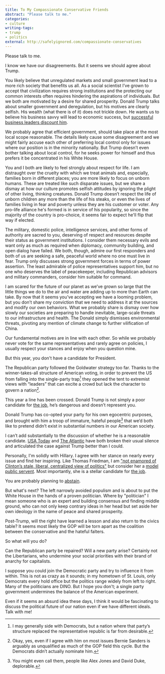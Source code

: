 ```yaml
---
title: To My Compassionate Conservative Friends
abstract: "Please talk to me."
categories:
- culture
writing-tags:
- trump
- politics
external: http://safelyignored.com/compassionate-conservatives
---
```


Please talk to me.

I know we have our disagreements. But it seems we should agree about Trump.

You likely believe that unregulated markets and small government lead to a more rich society that benefits us all. As a social scientist I’ve grown to accept that civilization requires strong institutions and the protecting our common interests often requires hindering the aspirations of individuals. But we both are motivated by a desire for shared prosperity. Donald Trump talks about smaller government and deregulation, but his motives are clearly selfish. His wealth (what there is of it) does not trickle down. He wants us to believe his business savvy will lead to economic success, but [successful business leaders discount him](http://www.wsj.com/articles/no-fortune-100-ceos-back-republican-donald-trump-1474671842/).

We probably agree that efficient government, should take place at the most local scope reasonable. The details likely cause some disagreement and we might fairly accuse each other of preferring local control only for issues where our position is in the minority nationally. But Trump doesn’t even bother talking about local control, for he seeks power for himself and thus prefers it be concentrated in his White House.

You and I both are likely to feel strongly about respect for life. I am distraught over the cruelty with which we treat animals and, especially, families born in different places; you are more likely to focus on unborn humans. These are treated like such disparate issues, but we share a dismay at how our culture promotes selfish attitudes by ignoring the plight of other living, thinking creatures. Donald Trump doesn’t respect the life of unborn children any more than the life of his steaks, or even the lives of families living in fear and poverty unless they are his customer or voter. Any pro-life alliance he's formed is in service of his popularity, so since the majority of the country is pro-choice, it seems fair to expect he'll flip that way if elected.

The military, domestic police, intelligence services, and other forms of authority are sacred to you, deserving of respect and resources despite their status as government institutions. I consider them necessary evils and want only as much as required when diplomacy, community building, and open dialog have failed. We both, though, admire our first responders and both of us are seeking a safe, peaceful world where no one must live in fear. Trump only discusses strong government forces in terms of power assertion. The least admirable of police representatives support him, but no one who deserves the label of peacekeeper, including Republican advisors and military commanders, consider him suitable for command.

I am scared for the future of our planet as we’ve grown so large that the little things we do to the air and water are adding up to more than Earth can take. By now that it seems you’ve accepting we have a looming problem, but you don’t share my conviction that we need to address it at the sources and modify our own behaviors. What we probably share is dismay over how slowly our societies are preparing to handle inevitable, large-scale threats to our infrastructure and health. The Donald simply dismisses environmental threats, pivoting any mention of climate change to further vilification of China.

Our fundamental motives are in line with each other. So while we probably never vote for the same representatives and rarely agree on policies, I usually respect your stances and enjoy when you question mine.

But this year, you don't have a candidate for President.

The Republican party followed the Goldwater strategy too far. Thanks to the winner-takes-all structure of American voting, in order to prevent the US from falling into the single-party trap[^1] they opened the tent to extremist views with “leaders” that can excite a crowd but lack the character to govern a nation[^2].

This year a line has been crossed. Donald Trump is not simply a poor candidate for [the job](https://en.wikipedia.org/wiki/President_of_the_United_States#Powers_and_duties), he’s dangerous and doesn’t represent you.

Donald Trump has co-opted your party for his own egocentric purposes, and brought with him a troop of immature, hateful people[^3] that we’d both like to pretend didn’t exist in substantial numbers in our American society.

I can’t add substantially to the discussion of whether he is a reasonable candidate. [USA Today](http://www.usatoday.com/story/opinion/2016/09/29/dont-vote-for-donald-trump-editorial-board-editorials-debates/91295020/) and [The Atlantic](http://www.theatlantic.com/magazine/archive/2016/11/the-case-for-hillary-clinton-and-against-donald-trump/501161/) have both broken their usual silence and articulated the case against Trump better than I could.

Personally, I'm solidly with Hillary. I agree with her stance on nearly every issue and find her inspiring. Like Thomas Friedman, I am ["not enamored of Clinton’s stale, liberal, centralized view of politics"](http://www.nytimes.com/2016/09/28/opinion/trump-how-could-we.html?%5C_r=0) but consider her a [model public servent](http://www.huffingtonpost.com/isaac-saul/i-wrote-that-i-despised-hillary-clinton-i-take-it-back_b_12220124.html). Most importantly, she is a stellar candidate for [the job](https://en.wikipedia.org/wiki/President_of_the_United_States#Powers_and_duties).

You are probably planning to [abstain](http://honestlythinking.org/why-this-christian-wont-be-plugging-his-nose-and-voting-for-trump-or-clinton/).

But what's next? The left narrowly avoided populism and is about to put the White House in the hands of a proven politician. Where by "politician" I mean someone who is an expert and building consensus and finding middle ground, who can not only keep contrary ideas in her head but set aside her own ideology in the name of peace and shared prosperity.

Post-Trump, will the right have learned a lesson and also return to the civics table? It seems most likely the GOP will be torn apart as the coalition between the conservative and the hateful falters.

So what will you do?

Can the Republican party be repaired? Will a new party arise? Certainly not the Libertarians, who undermine your social priorities with their brand of anarchy for capitalists.

I suppose you could join the Democratic party and try to influence it from within. This is not as crazy as it sounds; in my hometown of St. Louis, only Democrats every hold office but the politics range widely from left to right. Many of the politicians are DINO. But I hope you don't; a single party government undermines the balance of the American experiment.

Even if it seems an absurd idea these days, I think it would be fascinating to discuss the political future of our nation even if we have different ideals. Talk with me!

[^1]:	I may generally side with Democrats, but a nation where that party’s structure replaced the representative republic is far from desirable.

[^2]:	Okay, yes, even if I agree with him on most issues Bernie Sanders is arguably as unqualified as much of the GOP field this cycle. But the Democrats didn’t actually nominate him.

[^3]:	You might even call them, people like Alex Jones and David Duke, deplorable.
